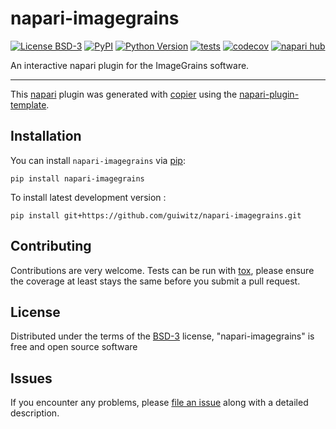 # napari-imagegrains

[![License BSD-3](https://img.shields.io/pypi/l/napari-imagegrains.svg?color=green)](https://github.com/guiwitz/napari-imagegrains/raw/main/LICENSE)
[![PyPI](https://img.shields.io/pypi/v/napari-imagegrains.svg?color=green)](https://pypi.org/project/napari-imagegrains)
[![Python Version](https://img.shields.io/pypi/pyversions/napari-imagegrains.svg?color=green)](https://python.org)
[![tests](https://github.com/guiwitz/napari-imagegrains/workflows/tests/badge.svg)](https://github.com/guiwitz/napari-imagegrains/actions)
[![codecov](https://codecov.io/gh/guiwitz/napari-imagegrains/branch/main/graph/badge.svg)](https://codecov.io/gh/guiwitz/napari-imagegrains)
[![napari hub](https://img.shields.io/endpoint?url=https://api.napari-hub.org/shields/napari-imagegrains)](https://napari-hub.org/plugins/napari-imagegrains)

An interactive napari plugin for the ImageGrains software.

----------------------------------

This [napari] plugin was generated with [copier] using the [napari-plugin-template].

<!--
Don't miss the full getting started guide to set up your new package:
https://github.com/napari/napari-plugin-template#getting-started

and review the napari docs for plugin developers:
https://napari.org/stable/plugins/index.html
-->

## Installation

You can install `napari-imagegrains` via [pip]:

    pip install napari-imagegrains



To install latest development version :

    pip install git+https://github.com/guiwitz/napari-imagegrains.git


## Contributing

Contributions are very welcome. Tests can be run with [tox], please ensure
the coverage at least stays the same before you submit a pull request.

## License

Distributed under the terms of the [BSD-3] license,
"napari-imagegrains" is free and open source software

## Issues

If you encounter any problems, please [file an issue] along with a detailed description.

[napari]: https://github.com/napari/napari
[copier]: https://copier.readthedocs.io/en/stable/
[@napari]: https://github.com/napari
[MIT]: http://opensource.org/licenses/MIT
[BSD-3]: http://opensource.org/licenses/BSD-3-Clause
[GNU GPL v3.0]: http://www.gnu.org/licenses/gpl-3.0.txt
[GNU LGPL v3.0]: http://www.gnu.org/licenses/lgpl-3.0.txt
[Apache Software License 2.0]: http://www.apache.org/licenses/LICENSE-2.0
[Mozilla Public License 2.0]: https://www.mozilla.org/media/MPL/2.0/index.txt
[napari-plugin-template]: https://github.com/napari/napari-plugin-template

[file an issue]: https://github.com/guiwitz/napari-imagegrains/issues

[napari]: https://github.com/napari/napari
[tox]: https://tox.readthedocs.io/en/latest/
[pip]: https://pypi.org/project/pip/
[PyPI]: https://pypi.org/
